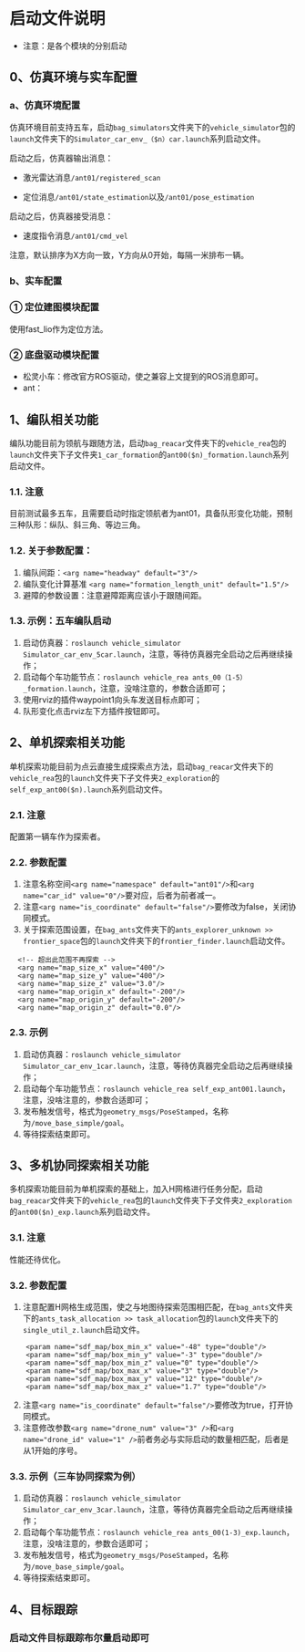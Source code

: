 <!--
 * @Author: Chenyang Zhang && 1727326672@qq.com
 * @Date: 2024-04-07 09:18:38
 * @LastEditors: Chenyang Zhang && 1727326672@qq.com
 * @LastEditTime: 2024-04-07 13:56:33
 * @FilePath: /bit_zcy_001/src/bag_reacar/vehicle_rea/readme.md
 * @Description: 
 * 
 * Copyright (c) 2024 by ${git_name_email}, All Rights Reserved. 
-->
# 启动文件说明
* 注意：是各个模块的分别启动

<!-- 第一部分 -->
## 0、仿真环境与实车配置
### a、仿真环境配置
仿真环境目前支持五车，启动`bag_simulators`文件夹下的`vehicle_simulator`包的`launch`文件夹下的`Simulator_car_env_（$n）car.launch`系列启动文件。

启动之后，仿真器输出消息： 
- 激光雷达消息`/ant01/registered_scan`   
<!-- $\quad\quad\quad\quad\quad\quad\quad\quad\quad\quad\quad$  -->
- 定位消息`/ant01/state_estimation`以及`/ant01/pose_estimation`

启动之后，仿真器接受消息： 
- 速度指令消息`/ant01/cmd_vel`

注意，默认排序为X方向一致，Y方向从0开始，每隔一米排布一辆。

### b、实车配置
### ① 定位建图模块配置
使用fast_lio作为定位方法。
### ② 底盘驱动模块配置
- 松灵小车：修改官方ROS驱动，使之兼容上文提到的ROS消息即可。
- ant：

<!-- 第二部分 -->
## 1、编队相关功能
编队功能目前为领航与跟随方法，启动`bag_reacar`文件夹下的`vehicle_rea`包的`launch`文件夹下子文件夹`1_car_formation`的`ant00($n)_formation.launch`系列启动文件。
### 1.1. 注意
目前测试最多五车，且需要启动时指定领航者为ant01，具备队形变化功能，预制三种队形：纵队、斜三角、等边三角。
### 1.2. 关于参数配置：
1. 编队间距：`<arg name="headway" default="3"/>`
2. 编队变化计算基准 `<arg name="formation_length_unit" default="1.5"/>`
3. 避障的参数设置：注意避障距离应该小于跟随间距。
### 1.3. 示例：五车编队启动
1. 启动仿真器：`roslaunch vehicle_simulator Simulator_car_env_5car.launch`，注意，等待仿真器完全启动之后再继续操作；
2. 启动每个车功能节点：`roslaunch vehicle_rea ants_00（1-5）_formation.launch`，注意，没啥注意的，参数合适即可；
3. 使用rviz的插件waypoint1向头车发送目标点即可；
4. 队形变化点击rviz左下方插件按钮即可。

<!-- 第三部分 -->
## 2、单机探索相关功能
单机探索功能目前为点云直接生成探索点方法，启动`bag_reacar`文件夹下的`vehicle_rea`包的`launch`文件夹下子文件夹`2_exploration`的`self_exp_ant00($n).launch`系列启动文件。
### 2.1. 注意
配置第一辆车作为探索者。
### 2.2. 参数配置
1. 注意名称空间`<arg name="namespace" default="ant01"/>`和`<arg name="car_id" value="0"/>`要对应，后者为前者减一。
2. 注意`<arg name="is_coordinate" default="false"/>`要修改为false，关闭协同模式。
3. 关于探索范围设置，在`bag_ants`文件夹下的`ants_explorer_unknown >> frontier_space`包的`launch`文件夹下的`frontier_finder.launch`启动文件。
```
  <!-- 超出此范围不再探索 -->
  <arg name="map_size_x" value="400"/>  
  <arg name="map_size_y" value="400"/>
  <arg name="map_size_z" value="3.0"/>
  <arg name="map_origin_x" default="-200"/>
  <arg name="map_origin_y" default="-200"/>
  <arg name="map_origin_z" default="0.0"/>
```
### 2.3. 示例
1. 启动仿真器：`roslaunch vehicle_simulator Simulator_car_env_1car.launch`，注意，等待仿真器完全启动之后再继续操作；
2. 启动每个车功能节点：`roslaunch vehicle_rea self_exp_ant001.launch`，注意，没啥注意的，参数合适即可；
3. 发布触发信号，格式为`geometry_msgs/PoseStamped`，名称为`/move_base_simple/goal`。
4. 等待探索结束即可。

<!-- 第四部分 -->
## 3、多机协同探索相关功能
多机探索功能目前为单机探索的基础上，加入H网格进行任务分配，启动`bag_reacar`文件夹下的`vehicle_rea`包的`launch`文件夹下子文件夹`2_exploration`的`ant00($n)_exp.launch`系列启动文件。
### 3.1. 注意
性能还待优化。
### 3.2. 参数配置
1. 注意配置H网格生成范围，使之与地图待探索范围相匹配，在`bag_ants`文件夹下的`ants_task_allocation >> task_allocation`包的`launch`文件夹下的`single_util_z.launch`启动文件。
```
    <param name="sdf_map/box_min_x" value="-48" type="double"/>
    <param name="sdf_map/box_min_y" value="-3" type="double"/>
    <param name="sdf_map/box_min_z" value="0" type="double"/> 
    <param name="sdf_map/box_max_x" value="3" type="double"/>
    <param name="sdf_map/box_max_y" value="12" type="double"/>
    <param name="sdf_map/box_max_z" value="1.7" type="double"/>
```
2. 注意`<arg name="is_coordinate" default="false"/>`要修改为true，打开协同模式。
3. 注意修改参数`<arg name="drone_num" value="3" />`和`<arg name="drone_id" value="1" />`前者务必与实际启动的数量相匹配，后者是从1开始的序号。

### 3.3. 示例（三车协同探索为例）
1. 启动仿真器：`roslaunch vehicle_simulator Simulator_car_env_3car.launch`，注意，等待仿真器完全启动之后再继续操作；
2. 启动每个车功能节点：`roslaunch vehicle_rea ants_00(1-3)_exp.launch`，注意，没啥注意的，参数合适即可；
3. 发布触发信号，格式为`geometry_msgs/PoseStamped`，名称为`/move_base_simple/goal`。
4. 等待探索结束即可。

<!-- 第五部分 -->
## 4、目标跟踪
### 启动文件目标跟踪布尔量启动即可
